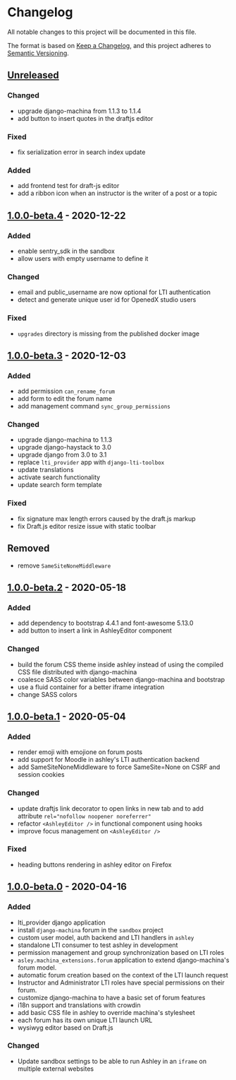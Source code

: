 # Changelog

All notable changes to this project will be documented in this file.

The format is based on [Keep a Changelog](https://keepachangelog.com/en/1.0.0/),
and this project adheres to [Semantic 
Versioning](https://semver.org/spec/v2.0.0.html).

## [Unreleased]

### Changed

 - upgrade django-machina from 1.1.3 to 1.1.4
 - add button to insert quotes in the draftjs editor

### Fixed

 - fix serialization error in search index update

### Added

 - add frontend test for draft-js editor
 - add a ribbon icon when an instructor is the writer of a post or a topic

## [1.0.0-beta.4] - 2020-12-22

### Added

- enable sentry_sdk in the sandbox
- allow users with empty username to define it

### Changed

- email and public_username are now optional for LTI authentication
- detect and generate unique user id for OpenedX studio users

### Fixed

- `upgrades` directory is missing from the published docker image

## [1.0.0-beta.3] - 2020-12-03

### Added

 - add permission `can_rename_forum`
 - add form to edit the forum name
 - add management command `sync_group_permissions`

### Changed

 - upgrade django-machina to 1.1.3
 - upgrade django-haystack to 3.0
 - upgrade django from 3.0 to 3.1
 - replace `lti_provider` app with `django-lti-toolbox`
 - update translations
 - activate search functionality
 - update search form template

### Fixed

 - fix signature max length errors caused by the draft.js markup
 - fix Draft.js editor resize issue with static toolbar

## Removed

 - remove `SameSiteNoneMiddleware`

## [1.0.0-beta.2] - 2020-05-18

### Added

 - add dependency to bootstrap 4.4.1 and font-awesome 5.13.0
 - add button to insert a link in AshleyEditor component

### Changed

 - build the forum CSS theme inside ashley instead of using the compiled CSS
   file distributed with django-machina
 - coalesce SASS color variables between django-machina and bootstrap
 - use a fluid container for a better iframe integration
 - change SASS colors

## [1.0.0-beta.1] - 2020-05-04

### Added

 - render emoji with emojione on forum posts
 - add support for Moodle in ashley's LTI authentication backend
 - add SameSiteNoneMiddleware to force SameSite=None on CSRF and session cookies
 
### Changed

 - update draftjs link decorator to open links in new tab and to add attribute
   `rel="nofollow noopener noreferrer"`
 - refactor `<AshleyEditor />` in functional component using hooks
 - improve focus management on `<AshleyEditor />`

### Fixed

  - heading buttons rendering in ashley editor on Firefox

## [1.0.0-beta.0] - 2020-04-16

### Added

 - lti_provider django application
 - install `django-machina` forum in the `sandbox` project
 - custom user model, auth backend and LTI handlers in `ashley`
 - standalone LTI consumer to test ashley in development
 - permission management and group synchronization based on LTI roles
 - `asley.machina_extensions.forum` application to extend django-machina's
   forum model.
 - automatic forum creation based on the context of the LTI launch request
 - Instructor and Administrator LTI roles have special permissions on their
   forum.
 - customize django-machina to have a basic set of forum features
 - i18n support and translations with crowdin
 - add basic CSS file in ashley to override machina's stylesheet
 - each forum has its own unique LTI launch URL
 - wysiwyg editor based on Draft.js
 
### Changed

 - Update sandbox settings to be able to run Ashley in an `iframe` on multiple
   external websites

[Unreleased]: https://github.com/openfun/ashley/compare/v1.0.0-beta.4...master
[1.0.0-beta.4]: https://github.com/openfun/ashley/compare/v1.0.0-beta.3...v1.0.0-beta.4
[1.0.0-beta.3]: https://github.com/openfun/ashley/compare/v1.0.0-beta.2...v1.0.0-beta.3
[1.0.0-beta.2]: https://github.com/openfun/ashley/compare/v1.0.0-beta.1...v1.0.0-beta.2
[1.0.0-beta.1]: https://github.com/openfun/ashley/compare/v1.0.0-beta.0...v1.0.0-beta.1
[1.0.0-beta.0]: https://github.com/openfun/ashley/compare/d767ba96aedcbc7d48fba5fefad2b93b9d623cc8...v1.0.0-beta.0
